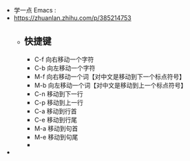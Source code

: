 - 学一点 Emacs :
- https://zhuanlan.zhihu.com/p/385214753
	- ## 快捷键
		- C-f      向右移动一个字符
		- C-b     向左移动一个字符
		- M-f     向右移动一个词【对中文是移动到下一个标点符号】
		- M-b    向左移动一个词【对中文是移动到上一个标点符号】
		- C-n     移动到下一行
		- C-p     移动到上一行
		- C-a     移动到行首
		- C-e     移动到行尾
		- M-a    移动到句首
		- M-e    移动到句尾
		-
-
